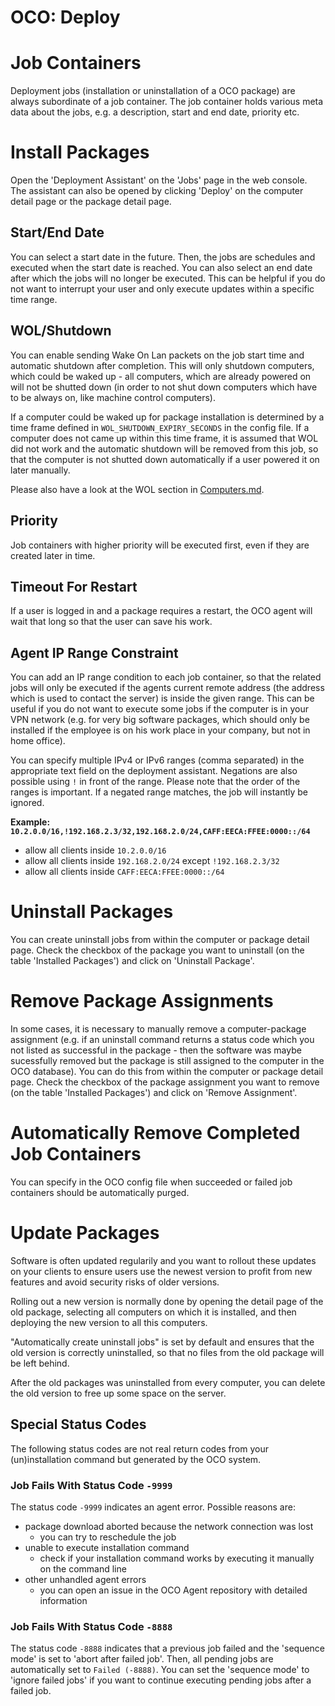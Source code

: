 # OCO: Deploy

# Job Containers
Deployment jobs (installation or uninstallation of a OCO package) are always subordinate of a job container. The job container holds various meta data about the jobs, e.g. a description, start and end date, priority etc.

# Install Packages
Open the 'Deployment Assistant' on the 'Jobs' page in the web console. The assistant can also be opened by clicking 'Deploy' on the computer detail page or the package detail page.

## Start/End Date
You can select a start date in the future. Then, the jobs are schedules and executed when the start date is reached. You can also select an end date after which the jobs will no longer be executed. This can be helpful if you do not want to interrupt your user and only execute updates within a specific time range.

## WOL/Shutdown
You can enable sending Wake On Lan packets on the job start time and automatic shutdown after completion. This will only shutdown computers, which could be waked up - all computers, which are already powered on will not be shutted down (in order to not shut down computers which have to be always on, like machine control computers).

If a computer could be waked up for package installation is determined by a time frame defined in `WOL_SHUTDOWN_EXPIRY_SECONDS` in the config file. If a computer does not came up within this time frame, it is assumed that WOL did not work and the automatic shutdown will be removed from this job, so that the computer is not shutted down automatically if a user powered it on later manually.

Please also have a look at the WOL section in [Computers.md](Computers.md).

## Priority
Job containers with higher priority will be executed first, even if they are created later in time.

## Timeout For Restart
If a user is logged in and a package requires a restart, the OCO agent will wait that long so that the user can save his work.

## Agent IP Range Constraint
You can add an IP range condition to each job container, so that the related jobs will only be executed if the agents current remote address (the address which is used to contact the server) is inside the given range. This can be useful if you do not want to execute some jobs if the computer is in your VPN network (e.g. for very big software packages, which should only be installed if the employee is on his work place in your company, but not in home office).

You can specify multiple IPv4 or IPv6 ranges (comma separated) in the appropriate text field on the deployment assistant. Negations are also possible using `!` in front of the range. Please note that the order of the ranges is important. If a negated range matches, the job will instantly be ignored.

**Example: `10.2.0.0/16,!192.168.2.3/32,192.168.2.0/24,CAFF:EECA:FFEE:0000::/64`**
- allow all clients inside `10.2.0.0/16`
- allow all clients inside `192.168.2.0/24` except `!192.168.2.3/32`
- allow all clients inside `CAFF:EECA:FFEE:0000::/64`

# Uninstall Packages
You can create uninstall jobs from within the computer or package detail page. Check the checkbox of the package you want to uninstall (on the table 'Installed Packages') and click on 'Uninstall Package'.

# Remove Package Assignments
In some cases, it is necessary to manually remove a computer-package assignment (e.g. if an uninstall command returns a status code which you not listed as successful in the package - then the software was maybe sucessfully removed but the package is still assigned to the computer in the OCO database). You can do this from within the computer or package detail page. Check the checkbox of the package assignment you want to remove (on the table 'Installed Packages') and click on 'Remove Assignment'.

# Automatically Remove Completed Job Containers
You can specify in the OCO config file when succeeded or failed job containers should be automatically purged.

# Update Packages
Software is often updated regularily and you want to rollout these updates on your clients to ensure users use the newest version to profit from new features and avoid security risks of older versions.

Rolling out a new version is normally done by opening the detail page of the old package, selecting all computers on which it is installed, and then deploying the new version to all this computers.

"Automatically create uninstall jobs" is set by default and ensures that the old version is correctly uninstalled, so that no files from the old package will be left behind.

After the old packages was uninstalled from every computer, you can delete the old version to free up some space on the server.

## Special Status Codes
The following status codes are not real return codes from your (un)installation command but generated by the OCO system.

### Job Fails With Status Code `-9999`
The status code `-9999` indicates an agent error. Possible reasons are:
- package download aborted because the network connection was lost
  - you can try to reschedule the job
- unable to execute installation command
  - check if your installation command works by executing it manually on the command line
- other unhandled agent errors
  - you can open an issue in the OCO Agent repository with detailed information

### Job Fails With Status Code `-8888`
The status code `-8888` indicates that a previous job failed and the 'sequence mode' is set to 'abort after failed job'. Then, all pending jobs are automatically set to `Failed (-8888)`. You can set the 'sequence mode' to 'ignore failed jobs' if you want to continue executing pending jobs after a failed job.
